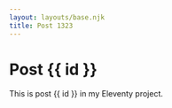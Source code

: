 ```yaml
---
layout: layouts/base.njk
title: Post 1323
---
```


# Post {{ id }}

This is post {{ id }} in my Eleventy project.
